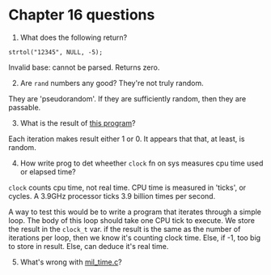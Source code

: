 # Chapter 16 questions

1. What does the following return?

`strtol("12345", NULL, -5);`

Invalid base: cannot be parsed. Returns zero.

2. Are `rand` numbers any good? They're not truly random.

They are 'pseudorandom'. If they are sufficiently random, then they are
passable.

3. What is the result of [this program](./question_examples/randex.c)?

Each iteration makes result either 1 or 0. It appears that that, at least, is
random.

4. How write prog to det wheether `clock` fn on sys measures cpu time used or
   elapsed time?

`clock` counts cpu time, not real time. CPU time is measured in 'ticks', or
cycles. A 3.9GHz processor ticks 3.9 billion times per second.

A way to test this would be to write a program that iterates through a simple
loop. The body of this loop should take one CPU tick to execute. We store the
result in the `clock_t` var. if the result is the same as the number of
iterations per loop, then we know it's counting clock time. Else, if -1, too big
to store in result. Else, can deduce it's real time.

5. What's wrong with [mil_time.c](./question_examples/mil_time.c)?
